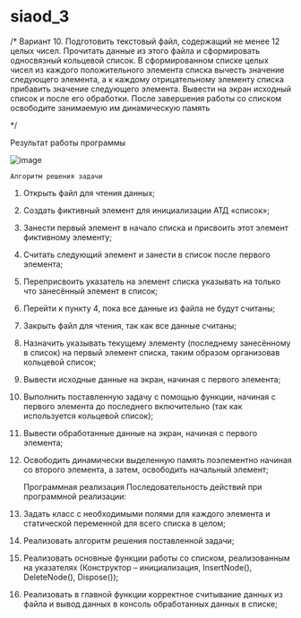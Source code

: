 # siaod_3
/*
Вариант 10. Подготовить текстовый файл,
содержащий не менее 12 целых чисел.
Прочитать данные из этого файла и сформировать односвязный кольцевой список.
В сформированном списке целых чисел из каждого положительного элемента списка
вычесть значение следующего элемента,
а к каждому отрицательному элементу списка прибавить значение следующего элемента.
Вывести на экран исходный список и после его обработки.
После завершения работы со списком освободите занимаемую им динамическую память

*/

Результат работы программы

![image](https://user-images.githubusercontent.com/53607329/136817549-d96e496b-27fe-4b31-901e-39525106d5b4.png)

    Алгоритм решения задачи
1. Открыть файл для чтения данных;
2. Создать фиктивный элемент для инициализации АТД «список»;
3. Занести первый элемент в начало списка и присвоить этот элемент фиктивному элементу;
4. Считать следующий элемент и занести в список после первого элемента;
5. Переприсвоить указатель на элемент списка указывать на только что занесённый элемент в список;
6. Перейти к пункту 4, пока все данные из файла не будут считаны;
7. Закрыть файл для чтения, так как все данные считаны;
8. Назначить указывать текущему элементу (последнему занесённому в список) на первый элемент списка, таким образом организовав кольцевой список;
9. Вывести исходные данные на экран, начиная с первого элемента;
10. Выполнить поставленную задачу с помощью функции, начиная с первого элемента до последнего включительно (так как используется кольцевой список);
11. Вывести обработанные данные на экран, начиная с первого элемента;
12. Освободить динамически выделенную память поэлементно начиная со второго элемента, а затем, освободить начальный элемент;
      
      Программная реализация
      Последовательность действий при программной реализации:
1. Задать класс с необходимыми полями для каждого элемента и статической переменной для всего списка в целом;
2. Реализовать алгоритм решения поставленной задачи;
3. Реализовать основные функции работы со списком, реализованным на указателях (Конструктор – инициализация, InsertNode(), DeleteNode(), Dispose());
4. Реализовать в главной функции корректное считывание данных из файла и вывод данных в консоль обработанных данных в списке;
